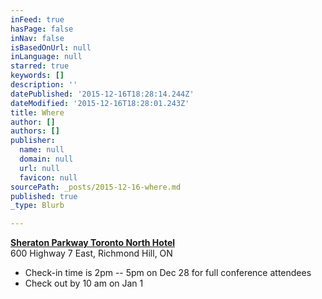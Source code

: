 ```yaml
---
inFeed: true
hasPage: false
inNav: false
isBasedOnUrl: null
inLanguage: null
starred: true
keywords: []
description: ''
datePublished: '2015-12-16T18:28:14.244Z'
dateModified: '2015-12-16T18:28:01.243Z'
title: Where
author: []
authors: []
publisher:
  name: null
  domain: null
  url: null
  favicon: null
sourcePath: _posts/2015-12-16-where.md
published: true
_type: Blurb

---
```

[**Sheraton Parkway Toronto North Hotel**][0]  
600 Highway 7 East, Richmond Hill, ON

* Check-in time is 2pm -- 5pm on Dec 28 for full conference attendees
* Check out by 10 am on Jan 1

[0]: http://www.sheratonparkway.com/